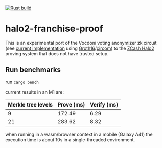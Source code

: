 [![Rust build](https://github.com/vocdoni/halo2-franchise-proof/actions/workflows/rust.yml/badge.svg)](https://github.com/vocdoni/halo2-franchise-proof/actions/workflows/rust.yml)

# halo2-franchise-proof

This is an experimental port of the Vocdoni voting anonymizer zk circuit (see [current implementation](https://github.com/vocdoni/zk-franchise-proof-circuit) using [Groth16](http://www.zeroknowledgeblog.com/index.php/groth16)/[circom](https://github.com/iden3/circom)) to the [ZCash Halo2](https://zcash.github.io/halo2) proving system that does not have trusted setup.

## Run benchmarks

run `cargo bench`

current results in an M1 are:

| Merkle tree levels | Prove (ms) | Verify (ms) |
| -------- | -------- | -------- |
| 9     | 172.49     | 6.29     |
| 21     | 283.62     | 8.32     |

when running in a wasm/browser context in a mobile (Galaxy A41) the execution time is about 10s in a single-threaded environment.

